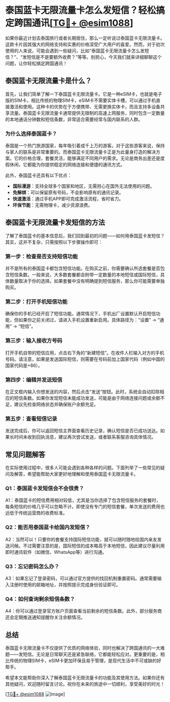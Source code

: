 # 泰国蓝卡无限流量卡怎么发短信？轻松搞定跨国通讯[[TG💪+ @esim1088](https://t.me/s/esim1088)]

如果你最近计划去泰国旅行或者长期居住，那么一定听说过泰国蓝卡无限流量卡。这款卡片因其强大的网络支持和实惠的价格深受广大用户的喜爱。然而，对于初次使用的人来说，可能会遇到一些疑问，比如“泰国蓝卡无限流量卡怎么发短信？”、“发短信是不是要额外收费？”等等。别担心，今天我们就来详细聊聊这个问题，让你轻松搞定跨国通讯！

## 泰国蓝卡无限流量卡是什么？

首先，让我们简单了解一下泰国蓝卡无限流量卡。它是一种eSIM卡，也就是电子版的SIM卡。相比传统的物理SIM卡，eSIM卡不需要实体卡槽，可以通过手机直接激活和使用。这种卡的优势在于方便携带、无需更换实体卡，而且支持多设备共享流量。泰国蓝卡无限流量卡通常提供无限制的高速上网服务，同时包含一定数量的本地通话分钟数和短信条数，非常适合需要经常与国内联系的人群。

### 为什么选择泰国蓝卡？

泰国是一个热门旅游国家，每年吸引着成千上万的游客。对于这些游客来说，保持与家人的联系是非常重要的。而泰国蓝卡无限流量卡正是为此量身打造的解决方案。它的价格合理，套餐灵活，能够满足不同用户的需求。无论是商务出差还是度假休闲，它都能为你提供稳定的网络连接和便捷的通讯方式。

此外，泰国蓝卡还具有以下优点：
- **国际漫游**：支持全球多个国家和地区，无需担心在国外无法使用的问题。
- **免解绑**：可以保留原有号码，不会影响原有的通讯记录。
- **快速激活**：通过手机APP即可完成激活流程，省时省力。
- **环保节能**：无需物理卡，减少资源浪费。

## 泰国蓝卡无限流量卡发短信的方法

了解了泰国蓝卡的基本信息后，我们回到最初的问题——如何用泰国蓝卡发短信？其实，这并不复杂，只需按照以下步骤操作即可：

### 第一步：检查是否支持短信功能

并不是所有的泰国蓝卡都包含短信功能。在购买之前，你需要确认所选套餐是否包含短信条数。一般来说，大多数套餐都会附带一定数量的本地短信或国际短信，具体数量取决于你的选择。如果套餐中没有明确提到短信服务，那么你可能需要单独购买。

### 第二步：打开手机短信功能

确保你的手机已经开启了短信功能。通常情况下，手机出厂设置默认开启短信功能，但如果你之前关闭过，请进入手机设置重新启用。具体路径为：“设置” -> “通用” -> “短信”。

### 第三步：输入接收方号码

打开手机自带的短信应用，点击右下角的“新建短信”。在收件人栏输入对方的手机号码。请注意，如果是发送国际短信，则需要在号码前加上国家代码（例如中国的国家代码是+86）。

### 第四步：编辑并发送短信

在正文框内输入你想发送的内容，然后点击“发送”按钮。此时，系统会自动扣除相应的短信条数。如果你发现短信未能成功发送，可能是由于网络连接问题或余额不足，建议先检查网络状态并确保账户余额充足。

### 第五步：查看短信记录

发送完成后，你可以返回短信主界面查看历史记录，确认短信是否已成功送达。如果长时间未收到回执消息，建议再次尝试发送，或者联系客服咨询具体情况。

## 常见问题解答

在实际使用过程中，很多人可能会遇到各种各样的问题。下面列举了一些常见的疑问及解答，希望能帮助大家更好地理解和使用泰国蓝卡无限流量卡。

### Q1：泰国蓝卡发短信会不会很贵？

A1：泰国蓝卡的短信费用相对较低，尤其是当你选择了包含短信服务的套餐时，每条短信的价格几乎可以忽略不计。即使没有专门的短信套餐，单次发送的费用也远低于传统运营商的收费标准。

### Q2：能否用泰国蓝卡给国内发短信？

A2：当然可以！只要你的套餐支持国际短信功能，就可以随时随地给国内亲友发送问候。不过需要注意的是，国际短信的成本略高于本地短信，因此建议尽量利用即时通讯软件（如微信、WhatsApp等）进行沟通。

### Q3：忘记密码怎么办？

A3：如果忘记了登录密码，可以通过官方提供的找回机制重置密码。通常需要输入注册时使用的邮箱地址，并按照提示完成身份验证即可。

### Q4：如何查询剩余短信条数？

A4：你可以通过登录官方账户页面查看当前剩余的短信条数。此外，部分服务商还会定期推送通知提醒你关注余额情况。

## 总结

泰国蓝卡无限流量卡不仅提供了优质的网络体验，同时也解决了跨国通讯的一大难题——发短信。无论是日常聊天还是紧急联络，它都能轻松应对。更重要的是，相比传统的物理SIM卡，eSIM卡更加环保且易于管理，是现代生活中不可或缺的好帮手。

希望本文能帮助你深入了解泰国蓝卡无限流量卡的功能及其使用方法。如果你还有其他疑问，欢迎随时留言讨论。祝你在未来的旅途中一切顺利，享受美好的时光！

[[TG💪+ @esim1088](https://t.me/s/esim1088) ![Image](https://i.postimg.cc/4NQfJmqS/Snipaste-2025-05-13-00-14-12.png)]